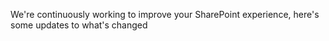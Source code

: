 We're continuously working to improve your SharePoint experience, here's some updates to what's changed

